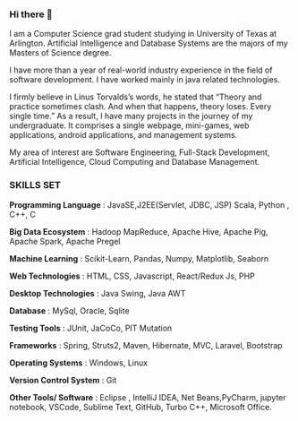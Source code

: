 ### Hi there 👋

I am a Computer Science grad student studying in University of Texas at Arlington. Artificial Intelligence and Database Systems are the majors of my Masters of Science degree.

I have more than a year of real-world industry experience in the field of software development. I have worked mainly in java related technologies.

I firmly believe in Linus Torvalds’s words, he stated that “Theory and practice sometimes clash. And when that happens, theory loses. Every single time.” As a result, I have many projects in the journey of my undergraduate. It comprises a single webpage, mini-games, web applications, android applications, and management systems.

My area of interest are Software Engineering, Full-Stack Development, Artificial Intelligence, Cloud Computing  and Database Management.

### SKILLS SET 
**Programming Language** : JavaSE,J2EE(Servlet, JDBC, JSP) Scala, Python , C++, C

**Big Data Ecosystem** : Hadoop MapReduce, Apache Hive, Apache Pig, Apache Spark, Apache Pregel

**Machine Learning** : Scikit-Learn, Pandas, Numpy, Matplotlib, Seaborn 

**Web Technologies** : HTML, CSS, Javascript, React/Redux Js, PHP

**Desktop Technologies** : Java Swing, Java AWT

**Database** : MySql, Oracle, Sqlite

**Testing Tools** : JUnit, JaCoCo, PIT Mutation

**Frameworks** : Spring, Struts2, Maven, Hibernate, MVC, Laravel, Bootstrap

**Operating Systems** : Windows, Linux

**Version Control System** : Git

**Other Tools/ Software** :  Eclipse , IntelliJ IDEA, Net Beans,PyCharm, jupyter notebook, VSCode, Sublime Text, GitHub, Turbo C++, Microsoft Office.


